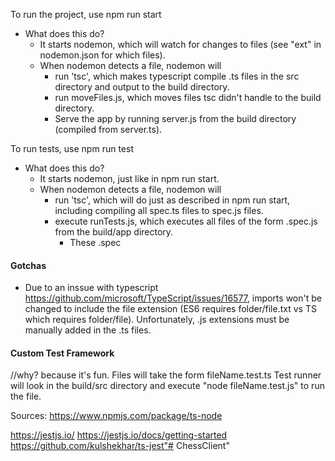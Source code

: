 To run the project, use npm run start
- What does this do?
    - It starts nodemon, which will watch for changes to files (see "ext" in nodemon.json for which files).
    - When nodemon detects a file, nodemon will 
        - run 'tsc', which makes typescript compile .ts files in the src directory and output to the build directory.
        - run moveFiles.js, which moves files tsc didn't handle to the build directory.
        - Serve the app by running server.js from the build directory (compiled from server.ts).

To run tests, use npm run test
- What does this do?
    - It starts nodemon, just like in npm run start.
    - When nodemon detects a file, nodemon will 
        - run 'tsc', which will do just as described in npm run start, including compiling all spec.ts files to spec.js files.
        - execute runTests.js, which executes all files of the form .spec.js from the build/app directory.
            - These .spec

#### Gotchas
- Due to an inssue with typescript https://github.com/microsoft/TypeScript/issues/16577,
    imports won't be changed to include the file extension (ES6 requires folder/file.txt vs
    TS which requires folder/file). Unfortunately, .js extensions must be manually added in the .ts
    files.


#### Custom Test Framework
//why? because it's fun.
Files will take the form fileName.test.ts
Test runner will look in the build/src directory and execute "node fileName.test.js" to run the file.

Sources:
https://www.npmjs.com/package/ts-node

https://jestjs.io/
https://jestjs.io/docs/getting-started
https://github.com/kulshekhar/ts-jest"# ChessClient" 
